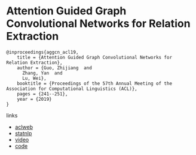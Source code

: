 # Attention Guided Graph Convolutional Networks for Relation Extraction

```
@inproceedings{aggcn_acl19,
    title = {Attention Guided Graph Convolutional Networks for Relation Extraction},
    author = {Guo, Zhijiang  and
      Zhang, Yan  and
      Lu, Wei},
    booktitle = {Proceedings of the 57th Annual Meeting of the Association for Computational Linguistics (ACL)},
    pages = {241--251},
    year = {2019}
}
```

links
- [aclweb](https://aclweb.org/anthology/papers/P/P19/P19-1024/)
- [statnlp](http://www.statnlp.org/paper/2019/attention-guided-graph-convolutional-networks-relation-extraction.html)
- [video](http://www.livecongress.it/aol/indexSA.php?id=512CB02E&ticket=)
- [code](https://github.com/Cartus/AGGCN_TACRED)
